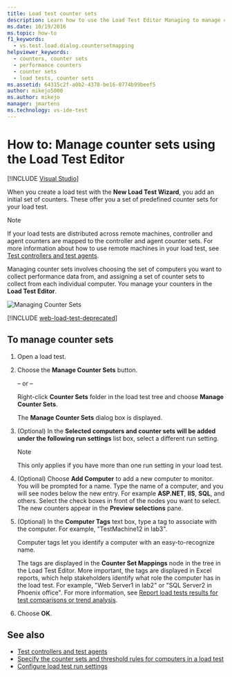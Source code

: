 ```yaml
---
title: Load test counter sets
description: Learn how to use the Load Test Editor Managing to manage counter sets by choosing the computers and assigning counter sets to collect from each computer.
ms.date: 10/19/2016
ms.topic: how-to
f1_keywords: 
  - vs.test.load.dialog.countersetmapping
helpviewer_keywords: 
  - counters, counter sets
  - performance counters
  - counter sets
  - load tests, counter sets
ms.assetid: 64315c2f-a0b2-4378-be16-0774b99beef5
author: mikejo5000
ms.author: mikejo
manager: jmartens
ms.technology: vs-ide-test
---
```

# How to: Manage counter sets using the Load Test Editor

 [!INCLUDE [Visual Studio](~/includes/applies-to-version/vs-windows-only.md)]

When you create a load test with the **New Load Test Wizard**, you add an initial set of counters. These offer you a set of predefined counter sets for your load test.

> [!NOTE]
> If your load tests are distributed across remote machines, controller and agent counters are mapped to the controller and agent counter sets. For more information about how to use remote machines in your load test, see [Test controllers and test agents](configure-test-agents-and-controllers-for-load-tests.md).

Managing counter sets involves choosing the set of computers you want to collect performance data from, and assigning a set of counter sets to collect from each individual computer. You manage your counters in the **Load Test Editor**.

![Managing Counter Sets](../test/media/loadtestmanagecountersets.png)

[!INCLUDE [web-load-test-deprecated](includes/web-load-test-deprecated.md)]

## To manage counter sets

1. Open a load test.

2. Choose the **Manage Counter Sets** button.

     – or –

     Right-click **Counter Sets** folder in the load test tree and choose **Manage Counter Sets**.

     The **Manage Counter Sets** dialog box is displayed.

3. (Optional) In the **Selected computers and counter sets will be added under the following run settings** list box, select a different run setting.

    > [!NOTE]
    > This only applies if you have more than one run setting in your load test.

4. (Optional) Choose **Add Computer** to add a new computer to monitor. You will be prompted for a name. Type the name of a computer, and you will see nodes below the new entry. For example **ASP.NET**, **IIS**, **SQL**, and others. Select the check boxes in front of the nodes you want to select. The new counters appear in the **Preview selections** pane.

5. (Optional) In the **Computer Tags** text box, type a tag to associate with the computer. For example, "TestMachine12 in lab3".

     Computer tags let you identify a computer with an easy-to-recognize name.

     The tags are displayed in the **Counter Set Mappings** node in the tree in the Load Test Editor. More important, the tags are displayed in Excel reports, which help stakeholders identify what role the computer has in the load test. For example, "Web Server1 in lab2" or "SQL Server2 in Phoenix office". For more information, see [Report load tests results for test comparisons or trend analysis](../test/compare-load-test-results.md).

6. Choose **OK**.

## See also

- [Test controllers and test agents](configure-test-agents-and-controllers-for-load-tests.md)
- [Specify the counter sets and threshold rules for computers in a load test](../test/specify-counter-sets-and-threshold-rules-for-load-testing.md)
- [Configure load test run settings](../test/configure-load-test-run-settings.md)
